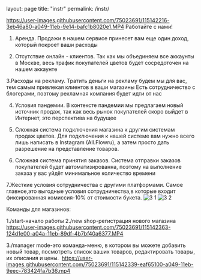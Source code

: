 layout: page
title: "instr"
permalink: /instr/

https://user-images.githubusercontent.com/75023691/115142216-3eb46a80-a049-11eb-9e14-bafc1b8020e1.MP4
                                                       Работайте с нами!
1. Аренда.
Продажи в нашем сервисе принесет вам еще один доход, который покроет ваши расходы

2. Отсутствие онлайн - клиентов.
Так как мы объединяем все аккаунты в Москве, весь трафик покупателей цветов будет сосредоточен на нашем аккаунте

3.Расходы на рекламу.
Тратить деньги на рекламу будем мы для вас, тем самым привлекая клиентов в ваши магазины Есть сотрудничество с блогерами, поэтому рекламная компания будет идти от нас

4. Условия пандемии.
В контексте пандемии мы предлагаем новый источник продаж, так как весь рынок покупателей скоро выйдет в Интернет, это перспектива на будущее

5. Сложная система подключения магазина к другим системам продаж цветов.
Для подключения к нашей системе вам нужно всего лишь написать в Instagram (All.Flowru), а затем просто дать разрешение на представление товаров.

6. Сложная система принятия заказов.
Система отправки заказов покупателей будет автоматизированна, поэтому на выполнение заказа у вас уйдёт минимальное количество времени

7.Жесткие условия сотрудничества с другими платформами.
Самое главное,это выгодные условия сотрудничества,в которые входит фиксированная комиссия-10% от стоимости букета.
![3 1](https://user-images.githubusercontent.com/75023691/115142248-6acfeb80-a049-11eb-8c82-f83c733866d2.jpeg)
![3 2](https://user-images.githubusercontent.com/75023691/115142255-702d3600-a049-11eb-8fe0-39bd02332438.jpeg)






Команды для магазинов:

1./start-начало работы
2./new shop-регистрация нового магазина
https://user-images.githubusercontent.com/75023691/115142363-124d1e00-a04a-11eb-89df-4b7bf40a6377.MP4

3./manager mode-это команда-меню, в котором вы можете добавить новый товар, посмотреть список ваших товаров, редактировать товары, их описания и цены. 
https://user-images.githubusercontent.com/75023691/115142339-eaf65100-a049-11eb-9eec-783424fa7b36.mp4







